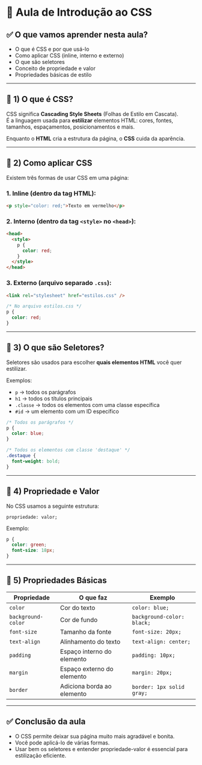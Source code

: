 
# 🎨 Aula de Introdução ao CSS

## ✅ O que vamos aprender nesta aula?

- O que é CSS e por que usá-lo
- Como aplicar CSS (inline, interno e externo)
- O que são seletores
- Conceito de propriedade e valor
- Propriedades básicas de estilo

---

## 🧾 1) O que é CSS?

CSS significa **Cascading Style Sheets** (Folhas de Estilo em Cascata).  
É a linguagem usada para **estilizar** elementos HTML: cores, fontes, tamanhos, espaçamentos, posicionamentos e mais.

Enquanto o **HTML** cria a estrutura da página, o **CSS** cuida da aparência.

---

## 🧩 2) Como aplicar CSS

Existem três formas de usar CSS em uma página:

### 1. Inline (dentro da tag HTML):
```html
<p style="color: red;">Texto em vermelho</p>
```

### 2. Interno (dentro da tag `<style>` no `<head>`):
```html
<head>
  <style>
    p {
      color: red;
    }
  </style>
</head>
```

### 3. Externo (arquivo separado `.css`):
```html
<link rel="stylesheet" href="estilos.css" />
```
```css
/* No arquivo estilos.css */
p {
  color: red;
}
```

---

## 🔎 3) O que são Seletores?

Seletores são usados para escolher **quais elementos HTML** você quer estilizar.

Exemplos:
- `p` → todos os parágrafos
- `h1` → todos os títulos principais
- `.classe` → todos os elementos com uma classe específica
- `#id` → um elemento com um ID específico

```css
/* Todos os parágrafos */
p {
  color: blue;
}

/* Todos os elementos com classe 'destaque' */
.destaque {
  font-weight: bold;
}
```

---

## 🧠 4) Propriedade e Valor

No CSS usamos a seguinte estrutura:

```
propriedade: valor;
```

Exemplo:
```css
p {
  color: green;
  font-size: 18px;
}
```

---

## 🎯 5) Propriedades Básicas

| Propriedade        | O que faz                          | Exemplo                   |
|--------------------|------------------------------------|---------------------------|
| `color`            | Cor do texto                       | `color: blue;`            |
| `background-color` | Cor de fundo                       | `background-color: black;`|
| `font-size`        | Tamanho da fonte                   | `font-size: 20px;`        |
| `text-align`       | Alinhamento do texto               | `text-align: center;`     |
| `padding`          | Espaço interno do elemento         | `padding: 10px;`          |
| `margin`           | Espaço externo do elemento         | `margin: 20px;`           |
| `border`           | Adiciona borda ao elemento         | `border: 1px solid gray;` |

---

## ✅ Conclusão da aula

- O CSS permite deixar sua página muito mais agradável e bonita.
- Você pode aplicá-lo de várias formas.
- Usar bem os seletores e entender propriedade-valor é essencial para estilização eficiente.
